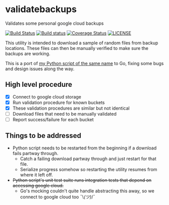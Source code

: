 # validatebackups
Validates some personal google cloud backups

[![Build Status](https://travis-ci.org/mattgiltaji/validatebackups.svg?branch=master)](https://travis-ci.org/mattgiltaji/validatebackups)
[![Build status](https://ci.appveyor.com/api/projects/status/sliy4g7kdjr2cxis/branch/master?svg=true)](https://ci.appveyor.com/project/mattgiltaji/validatebackups/branch/master)
[![Coverage Status](https://coveralls.io/repos/github/mattgiltaji/validatebackups/badge.svg?branch=master)](https://coveralls.io/github/mattgiltaji/validatebackups?branch=master)
[![LICENSE](https://img.shields.io/badge/license-MIT-blue.svg)](LICENSE)

This utility is intended to download a sample of random files from backup locations.
These files can then be manually verified to make sure the backups are working.

This is a port of
[my Python script of the same name](https://github.com/mattgiltaji/miscutils/tree/master/validatebackups)
to Go, fixing some bugs and design issues along the way.

## High level procedure
- [x] Connect to google cloud storage
- [x] Run validation procedure for known buckets
- [x] These validation procedures are similar but not identical
- [ ] Download files that need to be manually validated
- [ ] Report success/failure for each bucket

## Things to be addressed
* Python script needs to be restarted from the beginning if a download fails partway through.
  * Catch a failing download partway through and just restart for that file.
  * Serialize progress somehow so restarting the utility resumes from where it left off.
* ~~Python script's unit test suite runs integration tests that depend on accessing google cloud.~~
  * Go's mocking couldn't quite handle abstracting this away, so we connect to google cloud too ¯\\_(ツ)_/¯